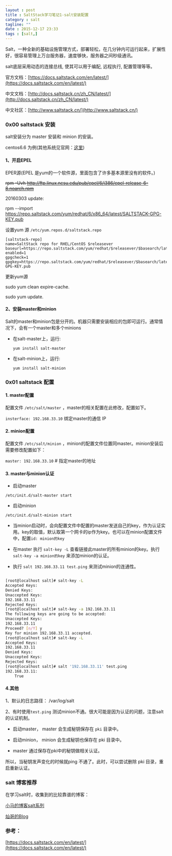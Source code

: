 ```yaml
---
layout : post
title : SaltStack学习笔记1-salt安装配置
category : salt
tagline: ""
date : 2015-12-17 23:33
tags : [salt,]
---
```



Salt，一种全新的基础设施管理方式，部署轻松，在几分钟内可运行起来，扩展性好，很容易管理上万台服务器，速度够快，服务器之间秒级通讯。

salt底层采用动态的连接总线, 使其可以用于编配, 远程执行, 配置管理等等。

官方文档：[https://docs.saltstack.com/en/latest/](https://docs.saltstack.com/en/latest/)

中文文档：[http://docs.saltstack.cn/zh_CN/latest/](http://docs.saltstack.cn/zh_CN/latest/)

中文社区：[http://www.saltstack.cn/](http://www.saltstack.cn/)

### 0x00 saltstack 安装

salt安装分为 master 安装和 minion 的安装。

centos6.6 为例(其他系统见官网：[这里](https://docs.saltstack.com/en/latest/topics/installation/index.html#platform-specific-installation-instructions))

#### 1、开启EPEL

EPER源(EPEL 是yum的一个软件源，里面包含了许多基本源里没有的软件。)

<del>rpm -Uvh http://ftp.linux.ncsu.edu/pub/epel/6/i386/epel-release-6-8.noarch.rpm </del>


20160303 update:

rpm --import https://repo.saltstack.com/yum/redhat/6/x86_64/latest/SALTSTACK-GPG-KEY.pub

设置yum 源  ``/etc/yum.repos.d/saltstack.repo``

    [saltstack-repo]
    name=SaltStack repo for RHEL/CentOS $releasever
    baseurl=https://repo.saltstack.com/yum/redhat/$releasever/$basearch/latest
    enabled=1
    gpgcheck=1
    gpgkey=https://repo.saltstack.com/yum/redhat/$releasever/$basearch/latest/SALTSTACK-GPG-KEY.pub

更新yum源 

sudo yum clean expire-cache.

sudo yum update.

#### 2、安装master和minion

Salt的master和minion包是分开的。机器只需要安装相应的包即可运行。通常情况下，会有一个master和多个minions

- 在salt-master上，运行:
    
    ``yum install salt-master``

- 在salt-minion上，运行:

    ``yum install salt-minion``

### 0x01 saltstack 配置

#### 1. master配置

配置文件 `/etc/salt/master` ，master的相关配置在此修改，配置如下。

`insterface: 192.168.33.10` 绑定master的通信 IP

#### 2. minion配置

配置文件 `/etc/salt/minion` ，minion的配置文件位置同master。minion安装后需要修改配置如下：

`master: 192.168.33.10` # 指定master的地址

#### 3. master与minion认证

- 启动master 

`/etc/init.d/salt-master start`

- 启动minion 

`/etc/init.d/salt-minion start`

- 当minion启动时，会向配置文件中配置的master发送自己的key，作为认证实用。key的取值，默认取第一个网卡的ip作为key。也可以在minion配置文件中，配置`id: minion的key `

- 在master 执行 `salt-key -L` 查看链接此master的所有minion的key。执行 `salt-key -a minion的key` 来添加minion的认证。

- 执行 `salt 192.168.33.11 test.ping` 来测试minion的连通性。

```bash 

[root@localhost salt]# salt-key -L
Accepted Keys:
Denied Keys:
Unaccepted Keys:
192.168.33.11
Rejected Keys:
[root@localhost salt]# salt-key -a 192.168.33.11
The following keys are going to be accepted:
Unaccepted Keys:
192.168.33.11
Proceed? [n/Y] y
Key for minion 192.168.33.11 accepted.
[root@localhost salt]# salt-key -L
Accepted Keys:
192.168.33.11
Denied Keys:
Unaccepted Keys:
Rejected Keys:
[root@localhost salt]# salt '192.168.33.11' test.ping 
192.168.33.11:
    True

```

#### 4.其他

1、默认的日志路径： /var/log/salt

2、有时使用``test.ping`` 测试minion不通。很大可能是因为认证的问题，注意salt 的认证机制。

- 启动master， master 会生成秘钥保存在 ``pki`` 目录中。

- 启动minion， minion 会生成秘钥也保存在 pki 目录中。

- master 通过保存在pki中的秘钥做相关认证。

所以，当秘钥发声变化的时候就ping 不通了。此时，可以尝试删除 pki 目录，重启重新认证。







### salt 博客推荐

在学习salt时，收集到的比较靠谱的博客：

[小马的博客salt系列](http://www.xiaomastack.com/category/salt/)

[灿哥的Blog](http://www.shencan.net/index.php/category/%E8%87%AA%E5%8A%A8%E5%8C%96%E8%BF%90%E7%BB%B4/saltstack/)

### 参考：

[https://docs.saltstack.com/en/latest/](https://docs.saltstack.com/en/latest/)
